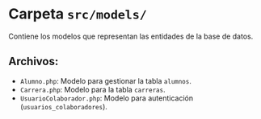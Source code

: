 #  Carpeta `src/models/`

Contiene los modelos que representan las entidades de la base de datos.

## Archivos:

- `Alumno.php`: Modelo para gestionar la tabla `alumnos`.
- `Carrera.php`: Modelo para la tabla `carreras`.
- `UsuarioColaborador.php`: Modelo para autenticación (`usuarios_colaboradores`).

